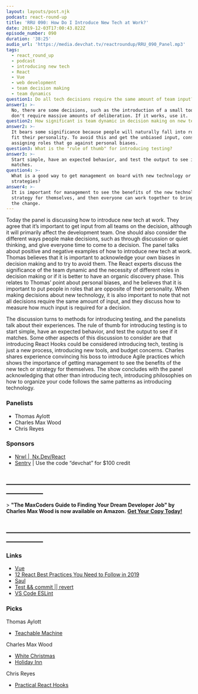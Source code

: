 ```yaml
---
layout: layouts/post.njk
podcast: react-round-up
title: 'RRU 090: How Do I Introduce New Tech at Work?'
date: 2019-12-03T17:00:43.822Z
episode_number: 090
duration: '38:25'
audio_url: 'https://media.devchat.tv/reactroundup/RRU_090_Panel.mp3'
tags:
  - react_round_up
  - podcast
  - introducing new tech
  - React
  - Vue
  - web development
  - team decision making
  - team dynamics
question1: Do all tech decisions require the same amount of team input?
answer1: >-
  No, there are some decisions, such as the introduction of a small tool, that
  don't require massive amounts of deliberation. If it works, use it.
question2: How significant is team dynamic in decision making on new technology?
answer2: >-
  It bears some significance because people will naturally fall into roles that
  fit their personality. To avoid this and get the unbiased input, consider
  assigning roles that go against personal biases. 
question3: What is the "rule of thumb" for introducing testing?
answer3: >-
  Start simple, have an expected behavior, and test the output to see if it
  matches.
question4: >-
  What is a good way to get management on board with new technology or
  strategies?
answer4: >-
  It is important for management to see the benefits of the new technology or
  strategy for themselves, and then everyone can work together to bring about
  the change.
---
```

Today the panel is discussing how to introduce new tech at work. They agree that it’s important to get input from all teams on the decision, although it will primarily affect the development team. One should also consider the different ways people make decisions, such as through discussion or quiet thinking, and give everyone time to come to a decision. The panel talks about positive and negative examples of how to introduce new tech at work. Thomas believes that it is important to acknowledge your own biases in decision making and to try to avoid them. The React experts discuss the significance of the team dynamic and the necessity of different roles in decision making or if it is better to have an organic discovery phase. This relates to Thomas’ point about personal biases, and he believes that it is important to put people in roles that are opposite of their personality. When making decisions about new technology, it is also important to note that not all decisions require the same amount of input, and they discuss how to measure how much input is required for a decision.

The discussion turns to methods for introducing testing, and the panelists talk about their experiences. The rule of thumb for introducing testing is to start simple, have an expected behavior, and test the output to see if it matches. Some other aspects of this discussion to consider are that introducing React Hooks could be considered introducing tech, testing is just a new process, introducing new tools, and budget concerns. Charles shares experience convincing his boss to introduce Agile practices which shows the importance of getting management to see the benefits of the new tech or strategy for themselves. The show concludes with the panel acknowledging that other than introducing tech, introducing philosophies on how to organize your code follows the same patterns as introducing technology.

### Panelists

- Thomas Aylott 
- Charles Max Wood 
- Chris Reyes 

### Sponsors

- [Nrwl |  Nx.Dev/React](https://nx.dev/react?utm_source=Podcast&utm_medium=Banner&utm_campaign=React%20Roundup&utm_content=Nx) 
- [Sentry](http://sentry.io/) | Use the code “devchat” for $100 credit 

## **\_\_\_\_\_\_\_\_\_\_\_\_\_\_\_\_\_\_\_\_\_\_\_\_\_\_\_\_\_\_\_\_\_\_\_\_\_\_\_\_\_\_\_\_\_\_\_\_\_\_\_\_\_\_\_\_\_\_\_\_**

&gt; **"The MaxCoders Guide to Finding Your Dream Developer Job" by Charles Max Wood is now available on Amazon.** [**Get Your Copy Today!**](https://www.amazon.com/gp/product/B081MBL5C9/ref=as_li_ss_tl?ie=UTF8&linkCode=sl1&tag=devchattv-20&linkId=9d61363241636e2546ef46abba198746&language=en_US)

## **\_\_\_\_\_\_\_\_\_\_\_\_\_\_\_\_\_\_\_\_\_\_\_\_\_\_\_\_\_\_\_\_\_\_\_\_\_\_\_\_\_\_\_\_\_\_\_\_\_\_\_\_\_\_\_\_\_\_\_\_**

### Links

- [Vue](https://vuejs.org/) 
- [12 React Best Practices You Need to Follow in 2019](https://www.codeinwp.com/blog/react-best-practices/#disqus_thread) 
- [Saul](https://github.com/nadeesha/saul) 
- [Test && commit || revert](https://medium.com/@kentbeck_7670/test-commit-revert-870bbd756864) 
- [VS Code ESLint](https://github.com/microsoft/vscode-eslint) 

### Picks

Thomas Aylott

- [Teachable Machine](https://teachablemachine.withgoogle.com/) 

Charles Max Wood

- [White Christmas](https://www.imdb.com/title/tt0047673/) 
- [Holiday Inn](https://www.imdb.com/title/tt0034862/) 

Chris Reyes

- [Practical React Hooks](https://blog.logrocket.com/practical-react-hooks-how-to-refactor-your-app-to-use-hooks-b1867e7b0a53/)
